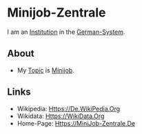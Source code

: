 # Minijob-Zentrale

I am an [Institution](600097.md) in the [German-System](8000998.md).

## About

- My [Topic](600051.md) is [Minijob](800028.md).

## Links

- Wikipedia: [Https://De.WikiPedia.Org](https://de.wikipedia.org/wiki/Minijob-Zentrale)
- Wikidata: [Https://WikiData.Org](https://wikidata.org/wiki/Q1936877)
- Home-Page: [Https://MiniJob-Zentrale.De](https://minijob-zentrale.de)
